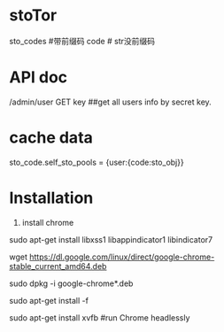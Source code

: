 # stoTor
sto_codes #带前缀码
code # str没前缀码


# API doc
/admin/user GET key  ##get all users info by secret key.



# cache data
sto_code.self_sto_pools = {user:{code:sto_obj}}

# Installation
1. install chrome

sudo apt-get install libxss1 libappindicator1 libindicator7

wget https://dl.google.com/linux/direct/google-chrome-stable_current_amd64.deb

sudo dpkg -i google-chrome*.deb

sudo apt-get install -f

sudo apt-get install xvfb  #run Chrome headlessly

